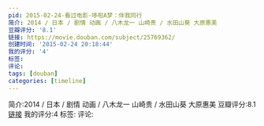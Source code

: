 ```yaml
---
pid: 2015-02-24-看过电影-哆啦A梦：伴我同行
简介: 2014 / 日本 / 剧情 动画 / 八木龙一 山崎贵 / 水田山葵 大原惠美
豆瓣评分: '8.1'
链接: https://movie.douban.com/subject/25769362/
创建时间: '2015-02-24 20:18:44'
我的评分: '4'
标签:
评论:
tags: [douban]
categories: [timeline]
---
```

简介:2014 / 日本 / 剧情 动画 / 八木龙一 山崎贵 / 水田山葵 大原惠美
豆瓣评分:8.1
[链接](https://movie.douban.com/subject/25769362/)
我的评分:4
标签:
评论:
